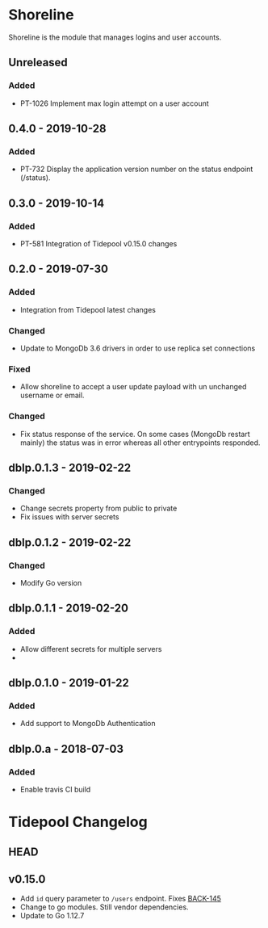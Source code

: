 # Shoreline

Shoreline is the module that manages logins and user accounts.

## Unreleased
### Added
- PT-1026 Implement max login attempt on a user account

## 0.4.0 - 2019-10-28
### Added
- PT-732 Display the application version number on the status endpoint (/status).

## 0.3.0 - 2019-10-14
### Added
- PT-581 Integration of Tidepool v0.15.0 changes

## 0.2.0 - 2019-07-30
### Added
- Integration from Tidepool latest changes

### Changed
- Update to MongoDb 3.6 drivers in order to use replica set connections

### Fixed
- Allow shoreline to accept a user update payload with un unchanged username or email.


### Changed
- Fix status response of the service. On some cases (MongoDb restart mainly) the status was in error whereas all other entrypoints responded. 

## dblp.0.1.3 - 2019-02-22

### Changed
- Change secrets property from public to private 
- Fix issues with server secrets

## dblp.0.1.2 - 2019-02-22

### Changed
- Modify Go version

## dblp.0.1.1 - 2019-02-20

### Added
- Allow different secrets for multiple servers
- 

## dblp.0.1.0 - 2019-01-22

### Added
- Add support to MongoDb Authentication

## dblp.0.a - 2018-07-03

### Added
- Enable travis CI build 

# Tidepool Changelog
## HEAD

## v0.15.0

* Add `id` query parameter to `/users` endpoint. Fixes [BACK-145](https://tidepool.atlassian.net/browse/BACK-145)
* Change to go modules. Still vendor dependencies.
* Update to Go 1.12.7
